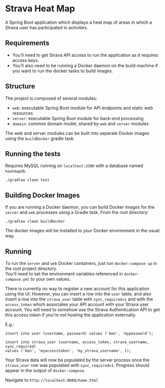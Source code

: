 # Strava Heat Map

A Spring Boot application which displays a heat map of areas in which a Strava user has participated in activities.

## Requirements

- You'll need to get Strava API access to run the application as it requires access keys.
- You'll also need to be running a Docker daemon on the build machine if you want to run the docker tasks to build images.

## Structure

The project is composed of several modules:

- `web`: executable Spring Boot module for API endpoints and static web resources
- `server`: executable Spring Boot module for back-end processing 
- `domain`: common domain model, shared by `web` and `server` modules

The web and server modules can be built into separate Docker images using the `buildDocker` gradle task.

## Running the tests

Requires MySQL running on `localhost:3306` with a database named `heatmapdb`.

`./gradlew clean test`

## Building Docker Images

If you are running a Docker daemon, you can build Docker images for the `server` and `web` processes using a Gradle task.  From the root directory:

`./gradlew clean buildDocker`

The docker images will be installed to your Docker environment in the usual way.

## Running

To run the `server` and `web` Docker containers, just run `docker-compose up` in the root project directory.  
You'll need to set the environment variables referenced in `docker-compose.yml` to your own values.

There is currently no way to register a new account for this application using the UI.  However, you can insert a row into the `user` table, 
and also insert a row into the `strava_user` table with `sync_required=1` and with the `access_token` which associates your API account 
with your Strava user account.  You will need to somehow use the Strava Authentication API to get this access token if you're not hosting 
the application externally.

E.g.:

```
insert into user (username, password) values ('ben', 'mypassword');

insert into strava_user (username, access_token, strava_username, sync_required)
values ('ben', 'myaccesstoken', 'my_strava_username', 1);
```

Your Strava data will now be populated by the server process once the `strava_user` row was populated with `sync_required=1`. 
Progress should appear in the output of `docker-compose`.

Navigate to `http://localhost:8080/home.html`

